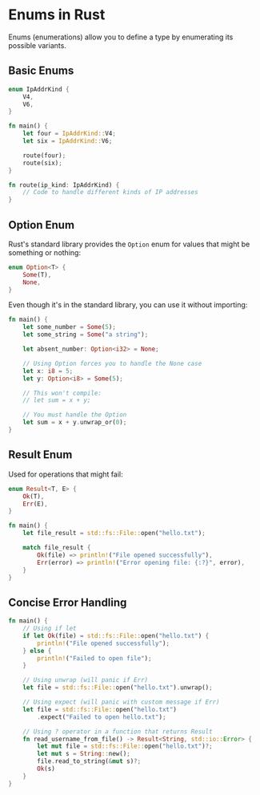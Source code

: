 # Enums in Rust

Enums (enumerations) allow you to define a type by enumerating its possible variants.

## Basic Enums

```rust
enum IpAddrKind {
    V4,
    V6,
}

fn main() {
    let four = IpAddrKind::V4;
    let six = IpAddrKind::V6;

    route(four);
    route(six);
}

fn route(ip_kind: IpAddrKind) {
    // Code to handle different kinds of IP addresses
}
```

## Option Enum

Rust's standard library provides the `Option` enum for values that might be something or nothing:

```rust
enum Option<T> {
    Some(T),
    None,
}
```

Even though it's in the standard library, you can use it without importing:

```rust
fn main() {
    let some_number = Some(5);
    let some_string = Some("a string");

    let absent_number: Option<i32> = None;

    // Using Option forces you to handle the None case
    let x: i8 = 5;
    let y: Option<i8> = Some(5);

    // This won't compile:
    // let sum = x + y;

    // You must handle the Option
    let sum = x + y.unwrap_or(0);
}
```

## Result Enum

Used for operations that might fail:

```rust
enum Result<T, E> {
    Ok(T),
    Err(E),
}

fn main() {
    let file_result = std::fs::File::open("hello.txt");

    match file_result {
        Ok(file) => println!("File opened successfully"),
        Err(error) => println!("Error opening file: {:?}", error),
    }
}
```

## Concise Error Handling

```rust
fn main() {
    // Using if let
    if let Ok(file) = std::fs::File::open("hello.txt") {
        println!("File opened successfully");
    } else {
        println!("Failed to open file");
    }

    // Using unwrap (will panic if Err)
    let file = std::fs::File::open("hello.txt").unwrap();

    // Using expect (will panic with custom message if Err)
    let file = std::fs::File::open("hello.txt")
        .expect("Failed to open hello.txt");

    // Using ? operator in a function that returns Result
    fn read_username_from_file() -> Result<String, std::io::Error> {
        let mut file = std::fs::File::open("hello.txt")?;
        let mut s = String::new();
        file.read_to_string(&mut s)?;
        Ok(s)
    }
}
```
